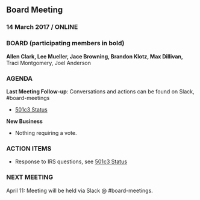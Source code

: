 ## Board Meeting
### 14 March 2017 / ONLINE

### BOARD (participating members in bold)
**Allen Clark, Lee Mueller, Jace Browning, Brandon Klotz, Max Dillivan,** Traci Montgomery, Joel Anderson

### AGENDA

**Last Meeting Follow-up**: Conversations and actions can be found on Slack, #board-meetings

- [501c3 Status](https://waffle.io/citizenlabsgr/community?label=501c3)

**New Business**

- Nothing requiring a vote.

### ACTION ITEMS

- Response to IRS questions, see [501c3 Status](https://waffle.io/citizenlabsgr/community?label=501c3)


### NEXT MEETING

April 11: Meeting will be held via Slack @ #board-meetings.
